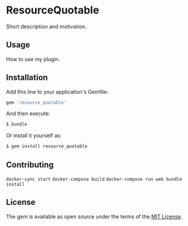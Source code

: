 # ResourceQuotable
Short description and motivation.

## Usage
How to use my plugin.

## Installation
Add this line to your application's Gemfile:

```ruby
gem 'resource_quotable'
```

And then execute:
```bash
$ bundle
```

Or install it yourself as:
```bash
$ gem install resource_quotable
```

## Contributing

`docker-sync start`
`docker-compose build`
`docker-compose run web bundle install`

## License
The gem is available as open source under the terms of the [MIT License](https://opensource.org/licenses/MIT).
